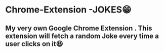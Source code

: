 # Chrome-Extension -JOKES😁

## My very own Google Chrome Extension . This extension will fetch a random Joke every time a user clicks on it😆
